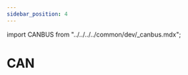 ```yaml
---
sidebar_position: 4
---
```


import CANBUS from "../../../../common/dev/\_canbus.mdx";

# CAN

<CANBUS />
